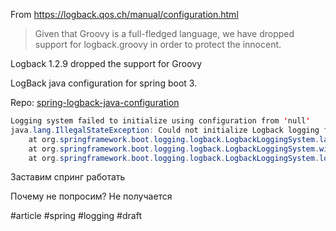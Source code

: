 From https://logback.qos.ch/manual/configuration.html
> Given that Groovy is a full-fledged language, we have dropped support for logback.groovy in order to protect the innocent.

Logback 1.2.9 dropped the support for Groovy

LogBack java configuration for spring boot 3.

Repo: [spring-logback-java-configuration](https://github.com/avvero/spring-logback-java-configuration)


```java
Logging system failed to initialize using configuration from 'null'
java.lang.IllegalStateException: Could not initialize Logback logging from classpath:logback.groovy
	at org.springframework.boot.logging.logback.LogbackLoggingSystem.lambda$loadConfiguration$1(LogbackLoggingSystem.java:252)
	at org.springframework.boot.logging.logback.LogbackLoggingSystem.withLoggingSuppressed(LogbackLoggingSystem.java:467)
	at org.springframework.boot.logging.logback.LogbackLoggingSystem.loadConfiguration(LogbackLoggingSystem.java:244)
```

Заставим спринг работать 

Почему не попросим? Не получается 

#article #spring #logging #draft